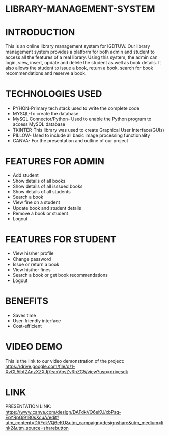 # LIBRARY-MANAGEMENT-SYSTEM

# INTRODUCTION
This is an online library management system for IGDTUW. Our library management system provides a platform for both admin and student to access all the features of a real library. Using this system, the admin can login, view, insert, update and delele the student as well as book details. It also allows the student to issue a book, return a book, search for book recommendations and reserve a book. 

# TECHNOLOGIES USED
* PYHON-Primary tech stack used to write the complete code
* MYSQL-To create the database
* MySQL Connector/Python- Used to enable the Python program to access MySQL database
* TKINTER-This library was used to create Graphical User Interface(GUIs)
* PILLOW- Used to include all basic image processing functionality
* CANVA- For the presentation and outline of our project

# FEATURES FOR ADMIN
* Add student
* Show details of all books
* Show details of all isssued books
* Show details of all students
* Search a book
* View fine on a student
* Update book and student details
* Remove a book or student
* Logout

# FEATURES FOR STUDENT
* View his/her profile
* Change password
* Issue or return a book
* View his/her fines
* Search a book or get book recommendations
* Logout


# BENEFITS

* Saves time
* User-friendly interface
* Cost-efficient


# VIDEO DEMO

This is the link to our video demonstration of the project: https://drive.google.com/file/d/1-XvGL5ibfZAnzXZXJj7eaxVbsZvRhZG5/view?usp=drivesdk


# LINK

PRESENTATION LINK: https://www.canva.com/design/DAFdkVQ6eKU/xbPsq-EpYRpGj91B0sXcuA/edit?utm_content=DAFdkVQ6eKU&utm_campaign=designshare&utm_medium=link2&utm_source=sharebutton
